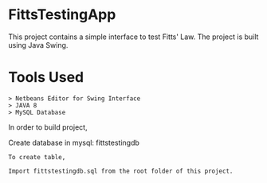 # FittsTestingApp
This project contains a simple interface to test Fitts' Law. The project is built using Java Swing.

# Tools Used
	> Netbeans Editor for Swing Interface
	> JAVA 8 
	> MySQL Database
	
In order to build project,

Create database in mysql: fittstestingdb

	To create table,

	Import fittstestingdb.sql from the root folder of this project.
		




